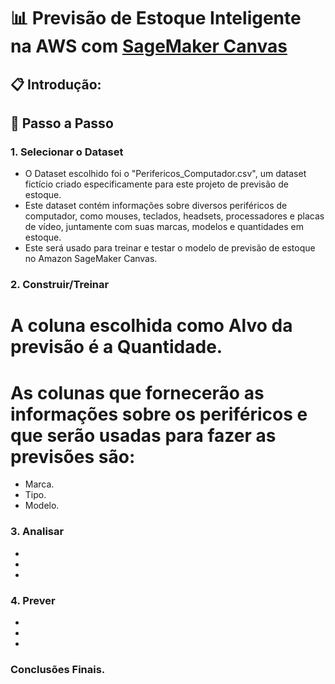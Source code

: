# 📊 Previsão de Estoque Inteligente na AWS com [SageMaker Canvas](https://aws.amazon.com/pt/sagemaker/canvas/)


## 📋 Introdução:




## 🚀 Passo a Passo

### 1. Selecionar o Dataset

-  O Dataset escolhido foi o "Perifericos_Computador.csv", um dataset fictício criado especificamente para este projeto de previsão de estoque.
-  Este dataset contém informações sobre diversos periféricos de computador, como mouses, teclados, headsets, processadores e placas de vídeo, juntamente com suas marcas, modelos e quantidades em estoque.
-  Este será usado para treinar e testar o modelo de previsão de estoque no Amazon SageMaker Canvas.

### 2. Construir/Treinar

# A coluna escolhida como Alvo da previsão é a Quantidade.

# As colunas que fornecerão as informações sobre os periféricos e que serão usadas para fazer as previsões são:
- Marca.
- Tipo.
- Modelo.

### 3. Analisar

-   
-   
-   

### 4. Prever

-   
-   
-  

### Conclusões Finais.



